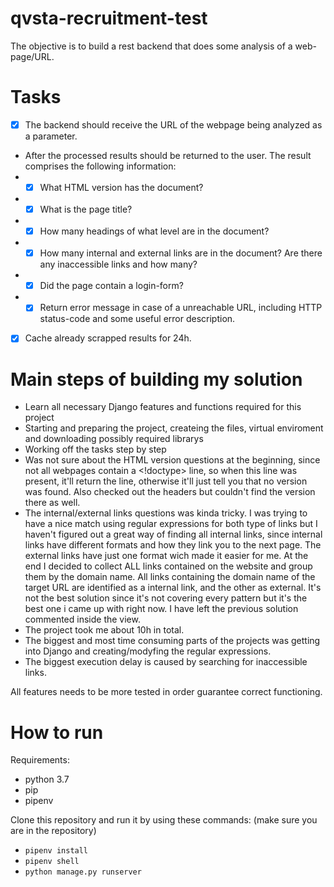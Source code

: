# qvsta-recruitment-test
The objective is to build a rest backend that does some analysis of a web-page/URL.

# Tasks
- [x] The backend should receive the URL of the webpage being analyzed as a parameter. 
- After the processed results should be returned to the user. The result comprises the following information:
- - [x] What HTML version has the document?
- - [x] What is the page title?
- - [x] How many headings of what level are in the document?
- - [x] How many internal and external links are in the document? Are there any inaccessible links and how many?
- - [x] Did the page contain a login-form?
- - [x] Return error message in case of a unreachable URL, including HTTP status-code and some useful error description.
- [x] Cache already scrapped results for 24h.
# Main steps of building my solution
- Learn all necessary Django features and functions required for this project
- Starting and preparing the project, createing the files, virtual enviroment and downloading possibly required librarys
- Working off the tasks step by step
- Was not sure about the HTML version questions at the beginning, since not all webpages contain a <!doctype> line, so when this line was present, it'll return the line, otherwise it'll just tell you that no version was found. Also checked out the headers but couldn't find the version there as well.
- The internal/external links questions was kinda tricky. I was trying to have a nice match using regular expressions for both type of links but I haven't figured out a great way of finding all internal links, since internal links have different formats and how they link you to the next page. The external links have just one format wich made it easier for me. At the end I decided to collect ALL links contained on the website and group them by the domain name. All links containing the domain name of the target URL are identified as a internal link, and the other as external. It's not the best solution since it's not covering every pattern but it's the best one i came up with right now. I have left the previous solution commented inside the view.
- The project took me about 10h in total.
- The biggest and most time consuming parts of the projects was getting into Django and creating/modyfing the regular expressions.
- The biggest execution delay is caused by searching for inaccessible links.

All features needs to be more tested in order guarantee correct functioning.
# How to run
Requirements:
- python 3.7
- pip
- pipenv

Clone this repository and run it by using these commands: (make sure you are in the repository)
- `pipenv install`
- `pipenv shell`
- `python manage.py runserver`
